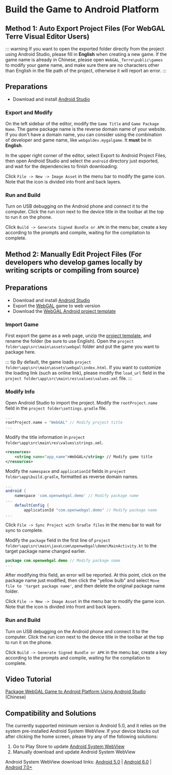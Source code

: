 # Build the Game to Android Platform

## Method 1: Auto Export Project Files (For WebGAL Terre Visual Editor Users)

::: warning
If you want to open the exported folder directly from the project using Android Studio, please fill in **English** when creating a new game. If the game name is already in Chinese, please open `WebGAL_Terre\public\games` to modify your game name, and make sure there are no characters other than English in the file path of the project, otherwise it will report an error.
:::

## Preparations

- Download and install [Android Studio](https://developer.android.com/studio/)

### Export and Modify

On the left sidebar of the editor, modify the `Game Title` and `Game Package Name`. The game package name is the reverse domain name of your website. If you don't have a domain name, you can consider using the combination of developer and game name, like `webgaldev.mygalgame`. It **must** be in **English**.

In the upper right corner of the editor, select Export to Android Project Files, then open Android Studio and select the `android` directory just exported, and wait for the dependencies to finish downloading.

Click `File -> New -> Image Asset` in the menu bar to modify the game icon. Note that the icon is divided into front and back layers.

### Run and Build

Turn on USB debugging on the Android phone and connect it to the computer. Click the run icon next to the device title in the toolbar at the top to run it on the phone.

Click `Build -> Generate Signed Bundle or APK` in the menu bar, create a key according to the prompts and compile, waiting for the compilation to complete.

## Method 2: Manually Edit Project Files (For developers who develop games locally by writing scripts or compiling from source)

## Preparations

- Download and install [Android Studio](https://developer.android.com/studio/)
- Export the [WebGAL](https://github.com/MakinoharaShoko/WebGAL) game to web version
- Download the [WebGAL Android project template](https://github.com/nini22P/WebGAL-Android)

### Import Game

First export the game as a web page, unzip the [project template](https://github.com/nini22P/WebGAL-Android), and rename the folder (be sure to use English). Open the `project folder\app\src\main\assets\webgal` folder and put the game you want to package here.

::: tip
By default, the game loads `project folder\app\src\main\assets\webgal\index.html`. If you want to customize the loading link (such as online link), please modify the `load_url` field in the `project folder\app\src\main\res\values\values.xml` file.
:::

### Modify Info

Open Android Studio to import the project. Modify the `rootProject.name` field in the `project folder\settings.gradle` file.

``` gradle
...
rootProject.name = "WebGAL" // Modify project title
...
```

Modify the title information in `project folder\app\src\main\res\values\strings.xml`.

``` xml
<resources>
    <string name="app_name">WebGAL</string> // Modify game title
</resources>
```

Modify the `namespace` and `applicationId` fields in `project folder\app\build.gradle`, formatted as reverse domain names.

``` gradle
...
android {
    namespace 'com.openwebgal.demo' // Modify package name
...
    defaultConfig {
        applicationId "com.openwebgal.demo" // Modify package name
...
```

Click `File -> Sync Project with Gradle files` in the menu bar to wait for sync to complete.

Modify the `package` field in the first line of `project folder\app\src\main\java\com\openwebgal\demo\MainActivity.kt` to the target package name changed earlier.

``` kotlin
package com.openwebgal.demo // Modify package name 
...
```

After modifying this field, an error will be reported. At this point, click on the package name just modified, then click the "yellow bulb" and select `Move file to 'target package name'`, and then delete the original package name folder.

Click `File -> New -> Image Asset` in the menu bar to modify the game icon. Note that the icon is divided into front and back layers.

### Run and Build

Turn on USB debugging on the Android phone and connect it to the computer. Click the run icon next to the device title in the toolbar at the top to run it on the phone.

Click `Build -> Generate Signed Bundle or APK` in the menu bar, create a key according to the prompts and compile, waiting for the compilation to complete.

## Video Tutorial

[Package WebGAL Game to Android Platform Using Android Studio](https://www.bilibili.com/video/BV1m24y1J7ct/) (Chinese)

## Compatibility and Solutions

The currently supported minimum version is Android 5.0, and it relies on the system pre-installed Android System WebView. If your device blacks out after clicking the home screen, please try any of the following solutions:

1. Go to Play Store to update [Android System WebView](https://play.google.com/store/apps/details?id=com.google.android.webview)
2. Manually download and update Android System WebView

Android System WebView download links: [Android 5.0](https://www.apkmirror.com/apk/google-inc/android-system-webview/android-system-webview-95-0-4638-74-release/) | [Android 6.0](https://www.apkmirror.com/apk/google-inc/android-system-webview/android-system-webview-106-0-5249-126-release/) | [Android 7.0+](https://www.apkmirror.com/apk/google-inc/android-system-webview/)
